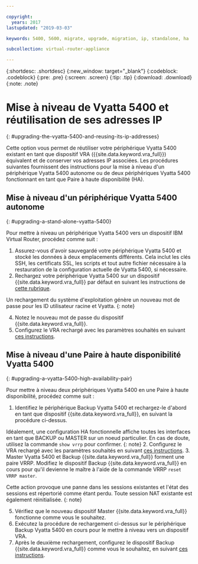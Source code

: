 ```yaml
---

copyright:
  years: 2017
lastupdated: "2019-03-03"

keywords: 5400, 5600, migrate, upgrade, migration, ip, standalone, ha

subcollection: virtual-router-appliance

---
```


{:shortdesc: .shortdesc}
{:new_window: target="_blank"}
{:codeblock: .codeblock}
{:pre: .pre}
{:screen: .screen}
{:tip: .tip}
{:download: .download}
{:note: .note}

# Mise à niveau de Vyatta 5400 et réutilisation de ses adresses IP 
{: #upgrading-the-vyatta-5400-and-reusing-its-ip-addresses}

Cette option vous permet de réutiliser votre périphérique Vyatta 5400 existant en tant que dispositif VRA ({{site.data.keyword.vra_full}}) équivalent et de conserver vos adresses IP associées. Les procédures suivantes fournissent des instructions pour la mise à niveau d'un périphérique Vyatta 5400 autonome ou de deux périphériques Vyatta 5400 fonctionnant en tant que Paire à haute disponibilité (HA). 

## Mise à niveau d'un périphérique Vyatta 5400 autonome 
{: #upgrading-a-stand-alone-vyatta-5400}

Pour mettre à niveau un périphérique Vyatta 5400 vers un dispositif IBM Virtual Router, procédez comme suit : 

1. Assurez-vous d'avoir sauvegardé votre périphérique Vyatta 5400 et stocké les données à deux emplacements différents. Cela inclut les clés SSH, les certificats SSL, les scripts et tout autre fichier nécessaire à la restauration de la configuration actuelle de Vyatta 5400, si nécessaire. 
2. Rechargez votre périphérique Vyatta 5400 sur un dispositif {{site.data.keyword.vra_full}} par défaut en suivant les instructions de [cette rubrique](/docs/infrastructure/virtual-router-appliance?topic=virtual-router-appliance-reloading-the-os). 

  Un rechargement du système d'exploitation génère un nouveau mot de passe pour les ID utilisateur racine et Vyatta.
  {: note}

4. Notez le nouveau mot de passe du dispositif {{site.data.keyword.vra_full}}.
5. Configurez le VRA rechargé avec les paramètres souhaités en suivant [ces instructions](/docs/infrastructure/virtual-router-appliance?topic=virtual-router-appliance-accessing-and-configuring-the-ibm-virtual-router-appliance). 

## Mise à niveau d'une Paire à haute disponibilité Vyatta 5400 
{: #upgrading-a-vyatta-5400-high-availability-pair}

Pour mettre à niveau deux périphériques Vyatta 5400 en une Paire à haute disponibilité, procédez comme suit : 

1. Identifiez le périphérique Backup Vyatta 5400 et rechargez-le d'abord en tant que dispositif {{site.data.keyword.vra_full}}, en suivant la procédure ci-dessus. 

  Idéalement, une configuration HA fonctionnelle affiche toutes les interfaces en tant que BACKUP ou MASTER sur un noeud particulier. En cas de doute, utilisez la commande `show vrrp` pour confirmer.
  {: note}
2. Configurez le VRA rechargé avec les paramètres souhaités en suivant [ces instructions](/docs/infrastructure/virtual-router-appliance?topic=virtual-router-appliance-accessing-and-configuring-the-ibm-virtual-router-appliance). 
3. Master Vyatta 5400 et Backup {{site.data.keyword.vra_full}} forment une paire VRRP. Modifiez le dispositif Backup {{site.data.keyword.vra_full}} en cours pour qu'il devienne le maître à l'aide de la commande VRRP `reset VRRP master`. 

  Cette action provoque une panne dans les sessions existantes et l'état des sessions est répertorié comme étant perdu. Toute session NAT existante est également réinitialisée.
  {: note}

5. Vérifiez que le nouveau dispositif Master {{site.data.keyword.vra_full}} fonctionne comme vous le souhaitez. 
6. Exécutez la procédure de rechargement ci-dessus sur le périphérique Backup Vyatta 5400 en cours pour le mettre à niveau vers un dispositif VRA. 
7. Après le deuxième rechargement, configurez le dispositif Backup {{site.data.keyword.vra_full}} comme vous le souhaitez, en suivant [ces instructions](/docs/infrastructure/virtual-router-appliance?topic=virtual-router-appliance-accessing-and-configuring-the-ibm-virtual-router-appliance). 

